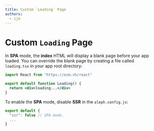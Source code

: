 ```yaml
---
title: Custom `Loading` Page
authors:
  - ije
---
```


# Custom `Loading` Page

In **SPA** mode, the **index** HTML will display a blank page before your app loaded. You can override the blank page by creating a file called `loading.tsx` in your app root directory:

```jsx
import React from "https://esm.sh/react"

export default function Loading() {
  return <div>loading...</div>
}
```

To enable the **SPA** mode, disable **SSR** in the `aleph.config.js`:

```javascript
export default {
  "ssr": false // SPA mode,
  ...
}
```